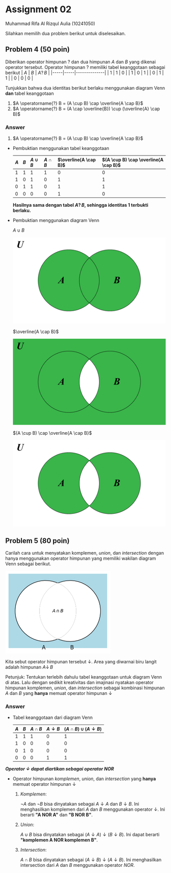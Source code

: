 # Assignment 02

Muhammad Rifa Al Rizqul Aulia (10241050) 

Silahkan memilih dua problem berikut untuk diselesaikan.

## Problem 4 (50 poin)
Diberikan operator himpunan $?$ dan dua himpunan $A$ dan $B$ yang dikenai 
operator tersebut. Operator himpunan $?$ memiliki tabel keanggotaan sebagai
berikut 
| $A$ | $B$ | $A \operatorname{?} B$ |
|-----|-----|--------------|
| 1   | 1   | 0            |
| 1   | 0   | 1            |
| 0   | 1   | 1            |
| 0   | 0   | 0            |

Tunjukkan bahwa dua identitas berikut berlaku menggunakan diagram Venn
**dan** tabel keanggotaan
1. $A \operatorname{?} B = (A \cup B) \cap \overline{A \cap B}$
2. $A \operatorname{?} B = (A \cap \overline{B}) \cup (\overline{A} \cap B)$

### Answer
1. $A \operatorname{?} B = (A \cup B) \cap \overline{A \cap B}$

* Pembuktian menggunakan tabel keanggotaan

  |$A$|$B$|$A \cup B$|$A \cap B$|$\overline{A \cap B}$|$(A \cup B) \cap \overline{A \cap B}$
  |-|-|-|-|-|-
  |1|1|1|1|0|0
  |1|0|1|0|1|1
  |0|1|1|0|1|1
  |0|0|0|0|1|0

  **Hasilnya sama dengan tabel $A \operatorname{?} B$, sehingga identitas 1 terbukti berlaku.**

* Pembuktian menggunakan diagram Venn

  $A \cup B$

  <img src="problem-4-1.jpg" width="500">

  $\overline{A \cap B}$

  <img src="problem-4-2.jpg" width="500">

  $(A \cup B) \cap \overline{A \cap B}$

  <img src="problem-4-3.jpg" width="500">

## Problem 5 (80 poin)
Carilah cara untuk menyatakan komplemen, _union_, 
dan _intersection_ dengan hanya menggunakan operator himpunan yang memiliki
wakilan diagram Venn sebagai berikut.

<img src="problem-5.png">

Kita sebut operator himpunan tersebut $\downarrow$.
Area yang diwarnai biru langit adalah himpunan 
$A \operatorname{\downarrow} B$


Petunjuk: Tentukan terlebih dahulu tabel keanggotaan untuk diagram Venn
di atas. Lalu dengan sedikit kreativitas dan imajinasi nyatakan 
operator himpunan komplemen, _union_, dan _intersection_ sebagai kombinasi
himpunan $A$ dan $B$ yang **hanya** memuat operator himpunan $\downarrow$

### Answer

* Tabel keanggotaan dari diagram Venn

  |$A$|$B$|$A \cap B$|$A \downarrow B$|$(A \cap B) \cup (A \downarrow B)$
  |-|-|-|-|-
  |1|1|1|0|1
  |1|0|0|0|0
  |0|1|0|0|0
  |0|0|0|1|1

***Operator $\downarrow$ dapat diartikan sebagai operator $NOR$***

* Operator himpunan _komplemen_, _union_, dan _intersection_ yang **hanya** memuat operator himpunan $\downarrow$

  1. _Komplemen_:
    
     $\neg A$ dan $\neg B$ bisa dinyatakan sebagai $A \downarrow A$ dan $B \downarrow B$. Ini menghasilkan komplemen dari $A$ dan $B$ menggunakan operator $\downarrow$. Ini berarti **"A NOR A"** dan **"B NOR B"**.

  2. _Union_:
    
     $A \cup B$ bisa dinyatakan sebagai $(A \downarrow A) \downarrow (B \downarrow B)$. Ini dapat berarti **"komplemen A NOR komplemen B"**.

  3. _Intersection_:
  
     $A \cap B$ bisa dinyatakan sebagai $(A \downarrow B) \downarrow (A \downarrow B)$. Ini menghasilkan intersection dari $A$ dan $B$ menggunakan operator $NOR$.